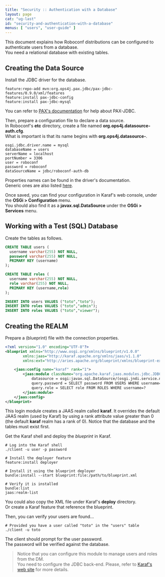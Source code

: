 ```yaml
---
title: "Security :: Authentication with a Database"
layout: page
cat: "ug-last"
id: "security-and-authentication-with-a-database"
menus: [ "users", "user-guide" ]
---
```


This document explains how Roboconf distributions can be configured to authenticate users from a database.  
You need a relational database with existing tables.


## Creating the Data Source

Install the JDBC driver for the database.  

```
feature:repo-add mvn:org.ops4j.pax.jdbc/pax-jdbc-features/0.9.0/xml/features
feature:install pax-jdbc-config
feature:install pax-jdbc-mysql
```

You can refer to [PAX's documentation](https://ops4j1.jira.com/wiki/display/PAXJDBC/Documentation) for help about PAX-JDBC.

Then, prepare a configuration file to declare a data source.  
In Roboconf's **etc** directory, create a file named **org.ops4j.datasource-auth.cfg**.  
What is important is that its name begins with **org.ops4j.datasource-**.

```
osgi.jdbc.driver.name = mysql
databaseName = users
serverName = localhost
portNumber = 3306
user = roboconf
password = roboconf
dataSourceName = jdbc/roboconf-auth-db
```

Properties names can be found in the driver's documentation.  
Generic ones are also listed [here](https://osgi.org/javadoc/r4v43/cmpn/org/osgi/service/jdbc/DataSourceFactory.html).

Once saved, you can find your configuration in Karaf's web console, under the **OSGi &gt; Configuration** menu.  
You should also find it as a **javax.sql.DataSource** under the **OSGi &gt; Services** menu.


## Working with a Test (SQL) Database

Create the tables as follows.

```sql
CREATE TABLE users (
  username varchar(255) NOT NULL,
  password varchar(255) NOT NULL,
  PRIMARY KEY (username)
);

CREATE TABLE roles (
  username varchar(255) NOT NULL,
  role varchar(255) NOT NULL,
  PRIMARY KEY (username,role)
);

INSERT INTO users VALUES ("toto","toto");
INSERT INTO roles VALUES ("toto","admin");
INSERT INTO roles VALUES ("toto","viewer");
```
 

## Creating the REALM

Prepare a (blueprint) file with the connection properties.

```xml
<?xml version="1.0" encoding="UTF-8"?>
<blueprint xmlns="http://www.osgi.org/xmlns/blueprint/v1.0.0"
		xmlns:jaas="http://karaf.apache.org/xmlns/jaas/v1.1.0"
		xmlns:ext="http://aries.apache.org/blueprint/xmlns/blueprint-ext/v1.0.0">

	<jaas:config name="karaf" rank="1">
		<jaas:module className="org.apache.karaf.jaas.modules.jdbc.JDBCLoginModule" flags="required">
			datasource = osgi:javax.sql.DataSource/(osgi.jndi.service.name=jdbc/roboconf-auth-db)
			query.password = SELECT password FROM USERS WHERE username=?
			query.role = SELECT role FROM ROLES WHERE username=?
		</jaas:module>
	</jaas:config>
</blueprint>
```

This login module creates a JAAS realm called **karaf**. It overrides the default JAAS realm (used by Karaf)
by using a rank attribute value greater than 0 (the default **karaf** realm has a rank of 0).
Notice that the database and the tables must exist first.

Get the Karaf shell and deploy the *blueprint* in Karaf.  

```properties
# Log into the Karaf shell
./client -u user -p password

# Install the deployer feature
feature:install deployer

# Install it using the blueprint deployer
bundle:install --start blueprint:file:/path/to/blueprint.xml

# Verify it is installed
bundle:list
jaas:realm-list
```

You could also copy the XML file under Karaf's **deploy** directory.  
Or create a Karaf feature that reference the blueprint.

Then, you can verify your users are found...

```properties
# Provided you have a user called "toto" in the "users" table
./client -u toto
```

The client should prompt for the user password.  
The password will be verified against the database.

> Notice that you can configure this module to manage users and roles from the DM.  
> You need to configure the JDBC back-end. Please, refer to 
> [Karaf's web site](https://karaf.apache.org/manual/latest/#_available_realm_and_login_modules) for more details.
